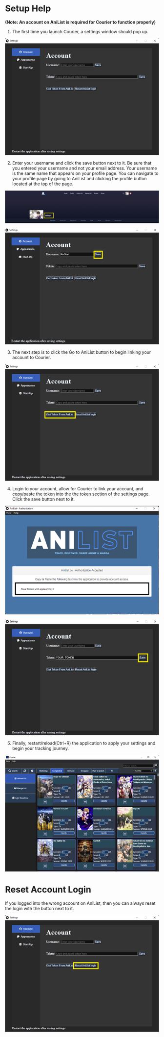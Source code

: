 # Setup Help
**(Note: An account on AniList is required for Courier to function properly)**


1) The first time you launch Courier, a settings window should pop up. 
<p align="center">
  <img src="https://github.com/ReStartQ/Courier/blob/main/Preview/SettingsPreview.png" />
</p>


2) Enter your username and click the save button next to it. Be sure that you entered your username and not your email address. Your username is the same name that appears on your profile page. You can navigate to your profile page by going to AniList and clicking the profile button located at the top of the page. 


<p align="center">
  <img src="https://github.com/ReStartQ/Courier/blob/main/Preview/ProfilePreview.png" />
</p>

<p align="center">
  <img src="https://github.com/ReStartQ/Courier/blob/main/Preview/SettingsUsernameSave.png" />
</p>

3) The next step is to click the Go to AniList button to begin linking your account to Courier. 
<p align="center">
  <img src="https://github.com/ReStartQ/Courier/blob/main/Preview/SettingsTokenLink.png" />
</p>

4) Login to your account, allow for Courier to link your account, and copy/paste the token into the the token section of the settings page. Click the save button next to it.
<p align="center">
  <img src="https://github.com/ReStartQ/Courier/blob/main/Preview/Authentication.png" />
</p>
<p align="center">
  <img src="https://github.com/ReStartQ/Courier/blob/main/Preview/TokenSave.png" />
</p>

5) Finally, restart/reload(Ctrl+R) the application to apply your settings and begin your tracking journey.

![main window](https://github.com/ReStartQ/Courier/blob/main/Preview/MainWindowPreview.png)

# Reset Account Login
If you logged into the wrong account on AniList, then you can always reset the login with the button next to it.

<p align="center">
  <img src="https://github.com/ReStartQ/Courier/blob/main/Preview/ResetLogin.png" />
</p>
